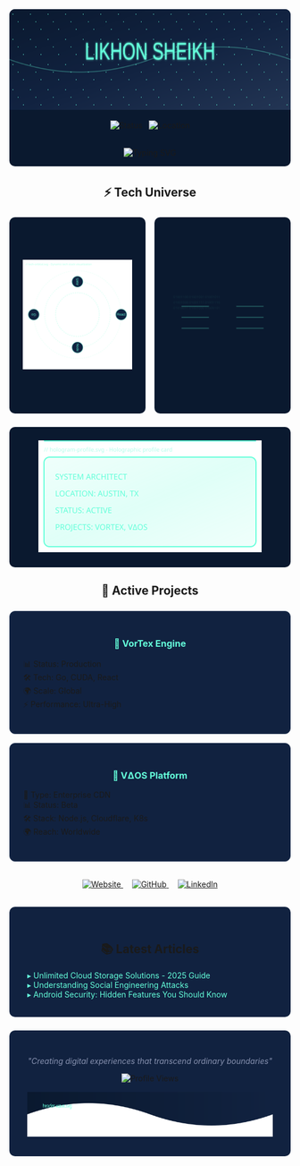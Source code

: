 <div align="center">

<!-- Hero Section -->
<div style="background: #0a192f; border-radius: 10px; overflow: hidden; margin-bottom: 2rem;">
  <img src="https://raw.githubusercontent.com/likhonsheikh54/likhonsheikh54/main/cosmic-header.svg" alt="Header" width="100%" height="180">
  
  <div style="padding: 1rem; display: flex; gap: 0.75rem; justify-content: center; flex-wrap: wrap;">
    <img src="https://img.shields.io/badge/STATUS-CODING%20DREAMS-64ffda?style=for-the-badge" alt="Status">
    <img src="https://img.shields.io/badge/BASE-AUSTIN%20TX-64ffda?style=for-the-badge" alt="Location">
  </div>

  <div style="margin: 1rem auto; max-width: 450px;">
    <img src="https://readme-typing-svg.herokuapp.com?font=JetBrains+Mono&size=22&duration=3000&pause=1000&color=64FFDA&center=true&vCenter=true&width=435&lines=Full+Stack+Developer;Cloud+Architect;Open+Source+Contributor" alt="Typing SVG">
  </div>
</div>

<!-- Tech Universe -->
<h2>⚡ Tech Universe</h2>

<div style="display: grid; grid-template-columns: repeat(2, 1fr); gap: 1rem; margin: 1.5rem auto; max-width: 1200px;">
  <!-- Left Side Tech Orbital -->
  <div style="background: #0a192f; border-radius: 10px; padding: 1.5rem;">
    <img src="https://raw.githubusercontent.com/likhonsheikh54/likhonsheikh54/main/tech-orbital.svg" alt="Tech Stack" width="100%" height="300" style="object-fit: contain;">
  </div>
  
  <!-- Right Side Matrix Stats -->
  <div style="background: #0a192f; border-radius: 10px; padding: 1.5rem;">
    <img src="https://raw.githubusercontent.com/likhonsheikh54/likhonsheikh54/main/matrix-stats.svg" alt="GitHub Stats" width="100%" height="300" style="object-fit: contain;">
  </div>
</div>

<!-- Additional Stats/Metrics -->
<div style="background: #0a192f; border-radius: 10px; padding: 1.5rem; margin: 1.5rem auto; max-width: 1200px;">
  <img src="https://raw.githubusercontent.com/likhonsheikh54/likhonsheikh54/main/hologram-profile.svg" alt="Hologram Profile" width="100%" height="200" style="object-fit: contain;">
</div>

<!-- Projects Section -->
<h2>🚀 Active Projects</h2>

<div style="display: grid; grid-template-columns: repeat(auto-fit, minmax(300px, 1fr)); gap: 1rem; margin: 1.5rem auto; max-width: 1200px;">
  <div style="background: #112240; padding: 1.5rem; border-radius: 10px; border: 1px solid #233554;">
    <h3 style="color: #64ffda;">🌌 VorTex Engine</h3>
    <ul style="list-style: none; padding: 0; text-align: left;">
      <li>📊 Status: Production</li>
      <li>🛠️ Tech: Go, CUDA, React</li>
      <li>🌍 Scale: Global</li>
      <li>⚡ Performance: Ultra-High</li>
    </ul>
  </div>

  <div style="background: #112240; padding: 1.5rem; border-radius: 10px; border: 1px solid #233554;">
    <h3 style="color: #64ffda;">🌊 VΔOS Platform</h3>
    <ul style="list-style: none; padding: 0; text-align: left;">
      <li>🔧 Type: Enterprise CDN</li>
      <li>📊 Status: Beta</li>
      <li>🛠️ Stack: Node.js, Cloudflare, K8s</li>
      <li>🌍 Reach: Worldwide</li>
    </ul>
  </div>
</div>

<!-- Social Links -->
<div style="margin: 2rem auto; max-width: 1200px;">
  <a href="https://likhonsheikh.com" style="margin: 0 0.5rem;">
    <img src="https://img.shields.io/badge/Website-likhonsheikh.com-64ffda?style=for-the-badge&logo=google-chrome" alt="Website">
  </a>
  <a href="https://github.com/likhonsheikh54" style="margin: 0 0.5rem;">
    <img src="https://img.shields.io/badge/GitHub-likhonsheikh54-64ffda?style=for-the-badge&logo=github" alt="GitHub">
  </a>
  <a href="https://linkedin.com/in/likhonsheikh" style="margin: 0 0.5rem;">
    <img src="https://img.shields.io/badge/LinkedIn-Likhon%20Sheikh-64ffda?style=for-the-badge&logo=linkedin" alt="LinkedIn">
  </a>
</div>

<!-- Blog Posts -->
<div style="background: #112240; border-radius: 10px; padding: 2rem; margin: 1.5rem auto; max-width: 1200px;">
  <h2>📚 Latest Articles</h2>
  <div style="text-align: left;">
    <a href="https://likhonsheikh.com/cloud-storage-2025" style="color: #64ffda; text-decoration: none;">▸ Unlimited Cloud Storage Solutions - 2025 Guide</a><br>
    <a href="https://likhonsheikh.com/social-engineering" style="color: #64ffda; text-decoration: none;">▸ Understanding Social Engineering Attacks</a><br>
    <a href="https://likhonsheikh.com/android-security" style="color: #64ffda; text-decoration: none;">▸ Android Security: Hidden Features You Should Know</a>
  </div>
</div>

<!-- Footer -->
<div style="background: #112240; border-radius: 10px; padding: 2rem; margin: 1.5rem auto; max-width: 1200px;">
  <p style="color: #8892b0; font-style: italic;">"Creating digital experiences that transcend ordinary boundaries"</p>
  <img src="https://komarev.com/ghpvc/?username=likhonsheikh54&color=64ffda&style=flat-square" alt="Profile Views">
  <img src="https://raw.githubusercontent.com/likhonsheikh54/likhonsheikh54/main/header-wave.svg" alt="Footer Wave" width="100%" height="80" style="margin-top: 1rem;">
</div>

</div>
